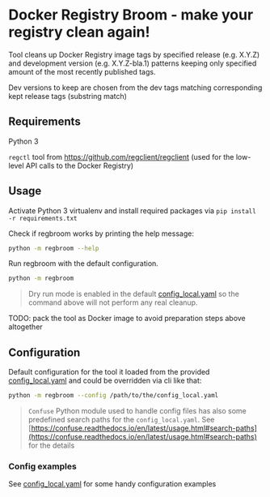 Docker Registry Broom - make your registry clean again!
=======================================================

Tool cleans up Docker Registry image tags by specified release (e.g. X.Y.Z) and development version (e.g. X.Y.Z-bla.1) patterns keeping only specified amount of the most recently published tags.

Dev versions to keep are chosen from the dev tags matching corresponding kept release tags (substring match)


Requirements
------------

Python 3

`regctl` tool from https://github.com/regclient/regclient (used for the low-level API calls to the Docker Registry)


Usage
-----

Activate Python 3 virtualenv and install required packages via `pip install -r requirements.txt`

Check if regbroom works by printing the help message:
```bash
python -m regbroom --help
```

Run regbroom with the default configuration.
```bash
python -m regbroom
```

> Dry run mode is enabled in the default [config_local.yaml](./config_local.yaml) so the command above will not perform any real cleanup.

TODO: pack the tool as Docker image to avoid preparation steps above altogether

Configuration
-------------

Default configuration for the tool it loaded from the provided [config_local.yaml](./config_local.yaml) and could be overridden via cli like that:
```bash
python -m regbroom --config /path/to/the/config_local.yaml
```

> `Confuse` Python module used to handle config files has also some predefined search paths for the `config_local.yaml`.
> See [https://confuse.readthedocs.io/en/latest/usage.html#search-paths](https://confuse.readthedocs.io/en/latest/usage.html#search-paths) for the details

### Config examples

See [config_local.yaml](./config_local.yaml) for some handy configuration examples
